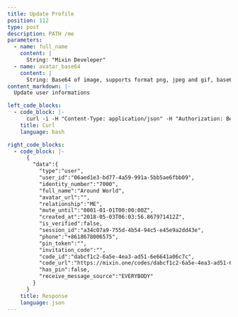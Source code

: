 ```yaml
---
title: Update Profile
position: 112
type: post
description: PATH /me
parameters:
  - name: full_name
    content: |
      String: "Mixin Develeper"
  - name: avatar_base64
    content: |
      String: Base64 of image, supports format png, jpeg and gif, base64 image size > 1024.
content_markdown: |-
  Update user informations

left_code_blocks:
  - code_block: |-
      curl -i -H "Content-Type: application/json" -H "Authorization: Bearer eyJhbGciOiJSUzUxMiIsInR5cCI6IkpXVCJ9.eyJleHAiOjE1MzMxMDUzODIsImlhdCI6MTUyNTMyOTM4MiwianRpIjoiZDcwMjdiOWUtNzcxYy00ZDA5LTlkMjQtNGVlYjc5YmJhNGM2Iiwic2lkIjoiYTM0YzA3YTktNzU1ZC00YjU0LTk0YzUtZTQ1ZTlhMmRkNDNlIiwic2lnIjoiNzEyNjY0ZmE4NDI4ZWM4Njg5MjA3YzdhOWE1MTNlMzlhNTk2MWMxODQwNmVkOTlkMzViNzNmMTIyYTdlOWIwMyIsInVpZCI6IjA2YWVkMWUzLWJkNzctNGE1OS05OTFhLTViYjVhZTZmYmIwOSJ9.FZryq34iN5TSxG4eMhYe4oe56IR5E_PaiKxIqwlIrAExg8ghJ5uXmOAg6_9V6lWXjl4ZIDuadQ5mGMNqxJfrj0kYS9Tb5dJUzA4xKKqbUXmPsk4VFLyFLg3CJUJmgQqpL62doHSW_0T9EA7W03tLTQZ-nbjhpca7eK3U-KRgK-E" "https://api.mixin.one/me" -XPOST --data '{"avatar_base64":"","full_name":"Around World"}'
    title: Curl
    language: bash

right_code_blocks:
  - code_block: |-
      {
        "data":{
          "type":"user",
          "user_id":"06aed1e3-bd77-4a59-991a-5bb5ae6fbb09",
          "identity_number":"7000",
          "full_name":"Around World",
          "avatar_url":"",
          "relationship":"ME",
          "mute_until":"0001-01-01T00:00:00Z",
          "created_at":"2018-05-03T06:03:56.867971412Z",
          "is_verified":false,
          "session_id":"a34c07a9-755d-4b54-94c5-e45e9a2dd43e",
          "phone":"+8618678006575",
          "pin_token":"",
          "invitation_code":"",
          "code_id":"dabcf1c2-6a5e-4ea3-ad51-6e6641a06c7c",
          "code_url":"https://mixin.one/codes/dabcf1c2-6a5e-4ea3-ad51-6e6641a06c7c",
          "has_pin":false,
          "receive_message_source":"EVERYBODY"
        }
      }
    title: Response
    language: json
---
```

